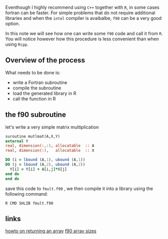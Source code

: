 
Eventhough I highly recommend using `C++` together with `R`, in some cases fortran can be faster. For simple problems that do not require additional libraries and when the `intel` compiler is avaibalbe, `f90` can be a very good option.

In this note we will see how one can write some `f90` code and call it from `R`. You will notice however how this procedure is less convenient than when using `Rcpp`.


## Overview of the process

What needs to be done is:

 - write a Fortran subroutine
 - compile the subroutine
 - load the generated library in R
 - call the function in R

## the f90 subroutine

let's write a very simple matrix multiplication 

```f90
suroutine mutlmat(A,X,Y)
external Y
real, dimension(:,:), allocatable  :: A
real, dimension(:),   allocatable  :: X

DO (i = lbound (A,1), ubound (A,1))
DO (j = lbound (A,2), ubound (A,2))
  Y[i] = Y[i] + A[i,j]*X[j] 
end do
end do
```

save this code to `fmult.f90` , we then compile it into a library using the following command:

    R CMD SHLIB fmult.f90





## links

[howto on returning an array](http://math.acadiau.ca/ACMMaC/howtos/Fortran_R.html)
[f90 array sizes](http://www.nsc.liu.se/~boein/f77to90/a3.html#section10)